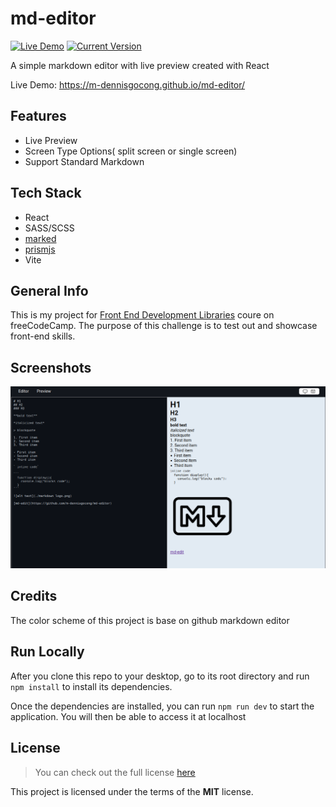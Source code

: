 # md-editor

[![Live Demo](https://img.shields.io/badge/demo-online-green.svg)](https://m-dennisgocong.github.io/md-editor/) [![Current Version](https://img.shields.io/badge/version-1.0.0-green.svg)](https://github.com/m-dennisgocong/md-editor)

A simple markdown editor with live preview created with React

Live Demo: https://m-dennisgocong.github.io/md-editor/

## Features

- Live Preview
- Screen Type Options( split screen or single screen)
- Support Standard Markdown

## Tech Stack

- React
- SASS/SCSS
- [marked](https://marked.js.org/)
- [prismjs](https://prismjs.com/)
- Vite

## General Info

This is my project for [Front End Development Libraries](https://www.freecodecamp.org/learn/front-end-development-libraries/front-end-development-libraries-projects/) coure on freeCodeCamp. The purpose of this challenge is to test out and showcase front-end skills.

## Screenshots

<img src = "./public/md-editor-screenshot-1.png">

## Credits

The color scheme of this project is base on github markdown editor

## Run Locally

After you clone this repo to your desktop, go to its root directory and run `npm install` to install its dependencies.

Once the dependencies are installed, you can run  `npm run dev` to start the application. You will then be able to access it at localhost

## License
>You can check out the full license [here](https://github.com/IgorAntun/node-chat/blob/master/LICENSE)

This project is licensed under the terms of the **MIT** license.


